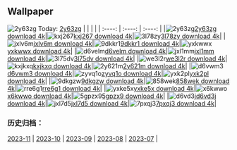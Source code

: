 ## Wallpaper
![2y63zg](https://w.wallhaven.cc/full/2y/wallhaven-2y63zg.png) Today: [2y63zg](https://th.wallhaven.cc/small/2y/2y63zg.jpg)
|      |      |      |
| :----: | :----: | :----: |
|![2y63zg](https://th.wallhaven.cc/small/2y/2y63zg.jpg)[2y63zg download 4k](https://wallhaven.cc/w/2y63zg)|![kxj267](https://th.wallhaven.cc/small/kx/kxj267.jpg)[kxj267 download 4k](https://wallhaven.cc/w/kxj267)|![3l78zy](https://th.wallhaven.cc/small/3l/3l78zy.jpg)[3l78zy download 4k](https://wallhaven.cc/w/3l78zy)|
|![jxlv6m](https://th.wallhaven.cc/small/jx/jxlv6m.jpg)[jxlv6m download 4k](https://wallhaven.cc/w/jxlv6m)|![9dkkr1](https://th.wallhaven.cc/small/9d/9dkkr1.jpg)[9dkkr1 download 4k](https://wallhaven.cc/w/9dkkr1)|![yxkwwx](https://th.wallhaven.cc/small/yx/yxkwwx.jpg)[yxkwwx download 4k](https://wallhaven.cc/w/yxkwwx)|
|![d6velm](https://th.wallhaven.cc/small/d6/d6velm.jpg)[d6velm download 4k](https://wallhaven.cc/w/d6velm)|![jxl1mm](https://th.wallhaven.cc/small/jx/jxl1mm.jpg)[jxl1mm download 4k](https://wallhaven.cc/w/jxl1mm)|![3l75dv](https://th.wallhaven.cc/small/3l/3l75dv.jpg)[3l75dv download 4k](https://wallhaven.cc/w/3l75dv)|
|![we3l2r](https://th.wallhaven.cc/small/we/we3l2r.jpg)[we3l2r download 4k](https://wallhaven.cc/w/we3l2r)|![kxjkxq](https://th.wallhaven.cc/small/kx/kxjkxq.jpg)[kxjkxq download 4k](https://wallhaven.cc/w/kxjkxq)|![2y621m](https://th.wallhaven.cc/small/2y/2y621m.jpg)[2y621m download 4k](https://wallhaven.cc/w/2y621m)|
|![d6vwm3](https://th.wallhaven.cc/small/d6/d6vwm3.jpg)[d6vwm3 download 4k](https://wallhaven.cc/w/d6vwm3)|![zyvq1o](https://th.wallhaven.cc/small/zy/zyvq1o.jpg)[zyvq1o download 4k](https://wallhaven.cc/w/zyvq1o)|![yxk2pl](https://th.wallhaven.cc/small/yx/yxk2pl.jpg)[yxk2pl download 4k](https://wallhaven.cc/w/yxk2pl)|
|![9dkgzw](https://th.wallhaven.cc/small/9d/9dkgzw.jpg)[9dkgzw download 4k](https://wallhaven.cc/w/9dkgzw)|![858wek](https://th.wallhaven.cc/small/85/858wek.jpg)[858wek download 4k](https://wallhaven.cc/w/858wek)|![rre6g1](https://th.wallhaven.cc/small/rr/rre6g1.jpg)[rre6g1 download 4k](https://wallhaven.cc/w/rre6g1)|
|![yxke5x](https://th.wallhaven.cc/small/yx/yxke5x.jpg)[yxke5x download 4k](https://wallhaven.cc/w/yxke5x)|![x6kwwo](https://th.wallhaven.cc/small/x6/x6kwwo.jpg)[x6kwwo download 4k](https://wallhaven.cc/w/x6kwwo)|![5gpzx9](https://th.wallhaven.cc/small/5g/5gpzx9.jpg)[5gpzx9 download 4k](https://wallhaven.cc/w/5gpzx9)|
|![d6vd3j](https://th.wallhaven.cc/small/d6/d6vd3j.jpg)[d6vd3j download 4k](https://wallhaven.cc/w/d6vd3j)|![jxl7d5](https://th.wallhaven.cc/small/jx/jxl7d5.jpg)[jxl7d5 download 4k](https://wallhaven.cc/w/jxl7d5)|![7pxqj3](https://th.wallhaven.cc/small/7p/7pxqj3.jpg)[7pxqj3 download 4k](https://wallhaven.cc/w/7pxqj3)|

### 历史归档：
[2023-11](https://github.com/april-projects/april-wallpaper/tree/main/picture/2023-11/) | [2023-10](https://github.com/april-projects/april-wallpaper/tree/main/picture/2023-10/) | [2023-09](https://github.com/april-projects/april-wallpaper/tree/main/picture/2023-09/) | [2023-08](https://github.com/april-projects/april-wallpaper/tree/main/picture/2023-08/) | [2023-07](https://github.com/april-projects/april-wallpaper/tree/main/picture/2023-07/) | 